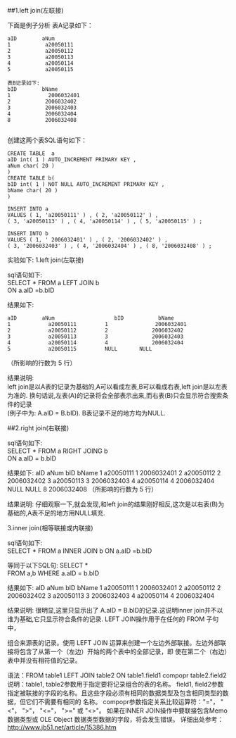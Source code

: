 
##1.left join(左联接) 

下面是例子分析
表A记录如下： 
```
aID        aNum 
1           a20050111 
2           a20050112 
3           a20050113 
4           a20050114 
5           a20050115 

表B记录如下: 
bID        bName 
1            2006032401 
2           2006032402 
3           2006032403 
4           2006032404 
8           2006032408 


```


创建这两个表SQL语句如下： 
```
CREATE TABLE  a 
aID int( 1 ) AUTO_INCREMENT PRIMARY KEY , 
aNum char( 20 ) 
) 
CREATE TABLE b( 
bID int( 1 ) NOT NULL AUTO_INCREMENT PRIMARY KEY , 
bName char( 20 )  
) 

INSERT INTO a 
VALUES ( 1, 'a20050111' ) , ( 2, 'a20050112' ) , 
( 3, 'a20050113' ) , ( 4, 'a20050114' ) , ( 5, 'a20050115' ) ; 

INSERT INTO b 
VALUES ( 1, ' 2006032401' ) , ( 2, '2006032402' ) , 
( 3, '2006032403' ) , ( 4, '2006032404' ) , ( 8, '2006032408' ) ; 
```
实验如下: 
1.left join(左联接) 

sql语句如下:  
SELECT * FROM a 
LEFT JOIN  b  
ON a.aID =b.bID 

结果如下: 
```
aID        aNum                   bID           bName 
1            a20050111         1               2006032401 
2            a20050112         2              2006032402 
3            a20050113         3              2006032403 
4            a20050114         4              2006032404 
5            a20050115         NULL       NULL 
```
（所影响的行数为 5 行） 

结果说明:   
        left join是以A表的记录为基础的,A可以看成左表,B可以看成右表,left join是以左表为准的. 
换句话说,左表(A)的记录将会全部表示出来,而右表(B)只会显示符合搜索条件的记录  
(例子中为: A.aID = B.bID). 
B表记录不足的地方均为NULL. 

##2.right join(右联接) 

sql语句如下:  
SELECT  * FROM a 
RIGHT JOING b  
ON a.aID = b.bID 

结果如下: 
aID        aNum                   bID           bName 
1            a20050111         1               2006032401 
2            a20050112         2              2006032402 
3            a20050113         3              2006032403 
4            a20050114         4              2006032404 
NULL    NULL                   8              2006032408 
（所影响的行数为 5 行） 

结果说明: 
        仔细观察一下,就会发现,和left join的结果刚好相反,这次是以右表(B)为基础的,A表不足的地方用NULL填充. 

3.inner join(相等联接或内联接) 

sql语句如下:  
SELECT * FROM  a 
INNER JOIN  b 
ON a.aID =b.bID 

等同于以下SQL句: 
SELECT *  
FROM a,b 
WHERE a.aID = b.bID 

结果如下: 
aID        aNum                   bID           bName 
1            a20050111         1               2006032401 
2            a20050112         2              2006032402 
3            a20050113         3              2006032403 
4            a20050114         4              2006032404 

结果说明: 
        很明显,这里只显示出了 A.aID = B.bID的记录.这说明inner join并不以谁为基础,它只显示符合条件的记录. 
LEFT JOIN操作用于在任何的 FROM 子句中， 

组合来源表的记录。使用 LEFT JOIN 运算来创建一个左边外部联接。左边外部联接将包含了从第一个（左边）开始的两个表中的全部记录，即 
使在第二个（右边）表中并没有相符值的记录。  

语法：FROM table1 LEFT JOIN table2 ON table1.field1 compopr table2.field2  
说明：table1, table2参数用于指定要将记录组合的表的名称。 
field1, field2参数指定被联接的字段的名称。且这些字段必须有相同的数据类型及包含相同类型的数据，但它们不需要有相同的 
名称。 
compopr参数指定关系比较运算符："="， "<"， ">"， "<="， ">=" 或 "<>"。 
如果在INNER JOIN操作中要联接包含Memo 数据类型或 OLE Object 数据类型数据的字段，将会发生错误。 
详细出处参考：http://www.jb51.net/article/15386.htm